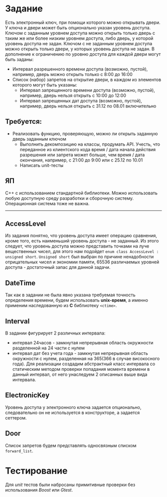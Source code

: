 # Задание
Есть электронный ключ, при помощи которого можно открывать двери. У ключа и двери может быть опционально указан уровень доступа. Ключом с заданным уровнем доступа можно открыть только дверь с таким же или более низким уровнем доступа, либо дверь, у которой уровень доступа не задан. Ключом с не заданным уровнем доступа можно открыть только двери, у которых уровень доступа не задан. В дополнение к ограничению по уровню доступа для каждой двери могут быть заданы:
- Интервал разрешенного времени доступа (возможно, пустой), например, дверь можно открыть только с 8:00 до 16:00
- Список (набор) запретов на открытие двери, в каждом из элементов которого могут быть указаны:
  * Интервал запрещенного времени доступа (возможно, пустой), например, дверь 
нельзя открыть с 10:00 до 12:00
  * Интервал запрещенных дат доступа (возможно, пустой), например, дверь нельзя 
открыть с 31.12 по 08.01 включительно
## Требуется:
- Реализовать функцию, проверяющую, можно ли открыть заданную дверь заданным 
ключом
  * Выполнить декомпозицию на классы, продумать API. Учесть, что переданное из 
клиентского кода время / дата начала действия разрешения или запрета может больше, чем время / дата окончания, например, с 21:00 до 9:00 или с 25.12 по 10.01
  * Написать unit-тесты
## ЯП
C++ с использованием стандартной библиотеки. Можно использовать любую доступную среду разработки и сборочную систему. Операционная система тоже не важна.

---
## AccessLevel
Из задания понятно, что уровень доступа имеет операцию сравнения, кроме того, есть наименьший уровень доступа - не заданный. Из этого следует, что уровень доступа можно представить точками на луче вещественных чисел, для этого нам подойдет `enum class AccessLevel : unsigned short`. `Unsigned short` был выбран по причине ненадобности отрицательных чисел и экономии памяти, 65536 различаемых уровней доступа - достаточный запас для данной задачи.

## DateTime
Так как в задании не была явно указана требуемая точность определения времени, будем использовать **unix-время**, а именно применим наследованную из __C__ библиотеку `<ctime>`.

## Interval
В задании фигурирует 2 различных интервала:
- интервал 24часов - замкнутая непрерывная область окружности разделенной на 24 части с нулем
- интервал дат без учета года - замкнутая непрерывная область окружности с нулем, разделенная на 365(366 в случае високосного года).
Для реализации создадим абстрактный класс интервала со статическим методом проверки попадания момента времени в данный интервал, от него унаследуем 2 описанных выше вида интервала.

## ElectronicKey
Уровень доступа у электронного ключа задается опционально, следовательно он не используется в конструкторе, а задается сеттером.

## Door
Список запретов будем представлять односвязным списком `forward_list`.

# Тестирование
Для _unit_ тестов были набросаны примитивные проверки без использования _Boost_ или _Gtest_.